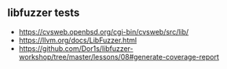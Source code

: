 ## libfuzzer tests

- https://cvsweb.openbsd.org/cgi-bin/cvsweb/src/lib/
- https://llvm.org/docs/LibFuzzer.html
- https://github.com/Dor1s/libfuzzer-workshop/tree/master/lessons/08#generate-coverage-report
